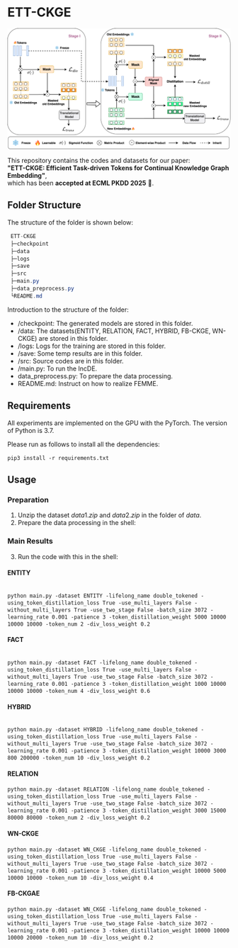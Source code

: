 # ETT-CKGE

<p align="center">
  <img src="overall_new.png" alt="ETT-CKGE Model Overview" width="600"/>
</p>

This repository contains the codes and datasets for our paper:  
**"ETT-CKGE: Efficient Task-driven Tokens for Continual Knowledge Graph Embedding"**,  
which has been **accepted at ECML PKDD 2025** 🎉.



## Folder Structure

The structure of the folder is shown below:

```csharp
 ETT-CKGE
 ├─checkpoint
 ├─data
 ├─logs
 ├─save
 ├─src
 ├─main.py
 ├─data_preprocess.py
 └README.md
```

Introduction to the structure of the folder:

- /checkpoint: The generated models are stored in this folder.
- /data: The datasets(ENTITY, RELATION, FACT, HYBRID, FB-CKGE, WN-CKGE) are stored in this folder.
- /logs: Logs for the training are stored in this folder.
- /save: Some temp results are in this folder.
- /src: Source codes are in this folder.
- /main.py: To run the IncDE.
- data_preprocess.py: To prepare the data processing.
- README.md: Instruct on how to realize FEMME.

## Requirements

All experiments are implemented on the GPU with the PyTorch. The version of Python is 3.7.

Please run as follows to install all the dependencies:

```shell
pip3 install -r requirements.txt
```

## Usage

### Preparation

1. Unzip the dataset $data1.zip$ and $data2.zip$ in the folder of $data$.
2. Prepare the data processing in the shell:


### Main Results

3. Run the code with this in the shell:
#### ENTITY
```shell

python main.py -dataset ENTITY -lifelong_name double_tokened -using_token_distillation_loss True -use_multi_layers False -without_multi_layers True -use_two_stage False -batch_size 3072 -learning_rate 0.001 -patience 3 -token_distillation_weight 5000 10000 10000 10000 -token_num 2 -div_loss_weight 0.2
```
#### FACT
```shell

python main.py -dataset FACT -lifelong_name double_tokened -using_token_distillation_loss True -use_multi_layers False -without_multi_layers True -use_two_stage False -batch_size 3072 -learning_rate 0.001 -patience 3 -token_distillation_weight 1000 10000 10000 10000 -token_num 4 -div_loss_weight 0.6
```
#### HYBRID
```shell

python main.py -dataset HYBRID -lifelong_name double_tokened -using_token_distillation_loss True -use_multi_layers False -without_multi_layers True -use_two_stage False -batch_size 3072 -learning_rate 0.001 -patience 3 -token_distillation_weight 10000 3000 800 200000 -token_num 10 -div_loss_weight 0.2
```
#### RELATION

```shell
python main.py -dataset RELATION -lifelong_name double_tokened -using_token_distillation_loss True -use_multi_layers False -without_multi_layers True -use_two_stage False -batch_size 3072 -learning_rate 0.001 -patience 3 -token_distillation_weight 3000 15000 80000 80000 -token_num 2 -div_loss_weight 0.2
```
#### WN-CKGE

```shell
python main.py -dataset WN_CKGE -lifelong_name double_tokened -using_token_distillation_loss True -use_multi_layers False -without_multi_layers True -use_two_stage False -batch_size 3072 -learning_rate 0.001 -patience 3 -token_distillation_weight 10000 5000 10000 10000 -token_num 10 -div_loss_weight 0.4
```
#### FB-CKGAE

```shell
python main.py -dataset WN_CKGE -lifelong_name double_tokened -using_token_distillation_loss True -use_multi_layers False -without_multi_layers True -use_two_stage False -batch_size 3072 -learning_rate 0.001 -patience 3 -token_distillation_weight 10000 10000 10000 20000 -token_num 10 -div_loss_weight 0.2
```



